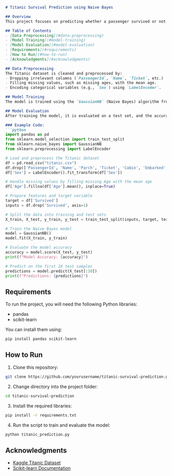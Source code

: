 
```markdown
# Titanic Survival Prediction using Naive Bayes

## Overview
This project focuses on predicting whether a passenger survived or not on the Titanic using machine learning. The dataset used for this project includes various features like age, gender, passenger class, and other attributes. The model is built using the Naive Bayes algorithm.

## Table of Contents
- [Data Preprocessing](#data-preprocessing)
- [Model Training](#model-training)
- [Model Evaluation](#model-evaluation)
- [Requirements](#requirements)
- [How to Run](#how-to-run)
- [Acknowledgments](#acknowledgments)

## Data Preprocessing
The Titanic dataset is cleaned and preprocessed by:
- Dropping irrelevant columns (`PassengerId`, `Name`, `Ticket`, etc.)
- Filling missing values, such as missing ages, with the mean age.
- Encoding categorical variables (e.g., `Sex`) using `LabelEncoder`.

## Model Training
The model is trained using the `GaussianNB` (Naive Bayes) algorithm from the `sklearn` library. It predicts survival (`Survived` column) based on the remaining features in the dataset.

## Model Evaluation
After training the model, it is evaluated on a test set, and the accuracy score is printed.

### Example Code:
```python
import pandas as pd
from sklearn.model_selection import train_test_split
from sklearn.naive_bayes import GaussianNB
from sklearn.preprocessing import LabelEncoder

# Load and preprocess the Titanic dataset
df = pd.read_csv("titanic.csv")
df.drop(['PassengerId', 'Name', 'Parch', 'Ticket', 'Cabin', 'Embarked', 'SibSp'], axis='columns', inplace=True)
df['Sex'] = LabelEncoder().fit_transform(df['Sex'])

# Handle missing values by filling missing Age with the mean age
df['Age'].fillna(df['Age'].mean(), inplace=True)

# Prepare features and target variable
target = df['Survived']
inputs = df.drop('Survived', axis=1)

# Split the data into training and test sets
X_train, X_test, y_train, y_test = train_test_split(inputs, target, test_size=0.2)

# Train the Naive Bayes model
model = GaussianNB()
model.fit(X_train, y_train)

# Evaluate the model accuracy
accuracy = model.score(X_test, y_test)
print(f"Model Accuracy: {accuracy}")

# Predict on the first 10 test samples
predictions = model.predict(X_test[:10])
print(f"Predictions: {predictions}")
```

## Requirements
To run the project, you will need the following Python libraries:
- pandas
- scikit-learn

You can install them using:
```bash
pip install pandas scikit-learn
```

## How to Run
1. Clone this repository:
```bash
git clone https://github.com/yourusername/titanic-survival-prediction.git
```
2. Change directory into the project folder:
```bash
cd titanic-survival-prediction
```
3. Install the required libraries:
```bash
pip install -r requirements.txt
```
4. Run the script to train and evaluate the model:
```bash
python titanic_prediction.py
```

## Acknowledgments
- [Kaggle Titanic Dataset](https://www.kaggle.com/c/titanic)
- [Scikit-learn Documentation](https://scikit-learn.org/stable/)
```
